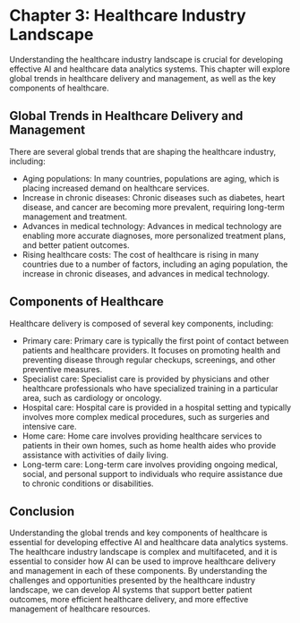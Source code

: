 Chapter 3: Healthcare Industry Landscape
========================================

Understanding the healthcare industry landscape is crucial for developing effective AI and healthcare data analytics systems. This chapter will explore global trends in healthcare delivery and management, as well as the key components of healthcare.

Global Trends in Healthcare Delivery and Management
---------------------------------------------------

There are several global trends that are shaping the healthcare industry, including:

* Aging populations: In many countries, populations are aging, which is placing increased demand on healthcare services.
* Increase in chronic diseases: Chronic diseases such as diabetes, heart disease, and cancer are becoming more prevalent, requiring long-term management and treatment.
* Advances in medical technology: Advances in medical technology are enabling more accurate diagnoses, more personalized treatment plans, and better patient outcomes.
* Rising healthcare costs: The cost of healthcare is rising in many countries due to a number of factors, including an aging population, the increase in chronic diseases, and advances in medical technology.

Components of Healthcare
------------------------

Healthcare delivery is composed of several key components, including:

* Primary care: Primary care is typically the first point of contact between patients and healthcare providers. It focuses on promoting health and preventing disease through regular checkups, screenings, and other preventive measures.
* Specialist care: Specialist care is provided by physicians and other healthcare professionals who have specialized training in a particular area, such as cardiology or oncology.
* Hospital care: Hospital care is provided in a hospital setting and typically involves more complex medical procedures, such as surgeries and intensive care.
* Home care: Home care involves providing healthcare services to patients in their own homes, such as home health aides who provide assistance with activities of daily living.
* Long-term care: Long-term care involves providing ongoing medical, social, and personal support to individuals who require assistance due to chronic conditions or disabilities.

Conclusion
----------

Understanding the global trends and key components of healthcare is essential for developing effective AI and healthcare data analytics systems. The healthcare industry landscape is complex and multifaceted, and it is essential to consider how AI can be used to improve healthcare delivery and management in each of these components. By understanding the challenges and opportunities presented by the healthcare industry landscape, we can develop AI systems that support better patient outcomes, more efficient healthcare delivery, and more effective management of healthcare resources.
